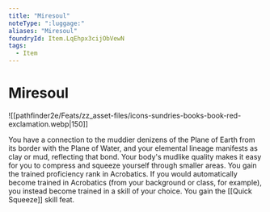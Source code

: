 ```yaml
---
title: "Miresoul"
noteType: ":luggage:"
aliases: "Miresoul"
foundryId: Item.LqEhpx3cijObVewN
tags:
  - Item
---
```


# Miresoul
![[pathfinder2e/Feats/zz_asset-files/icons-sundries-books-book-red-exclamation.webp|150]]

You have a connection to the muddier denizens of the Plane of Earth from its border with the Plane of Water, and your elemental lineage manifests as clay or mud, reflecting that bond. Your body's mudlike quality makes it easy for you to compress and squeeze yourself through smaller areas. You gain the trained proficiency rank in Acrobatics. If you would automatically become trained in Acrobatics (from your background or class, for example), you instead become trained in a skill of your choice. You gain the [[Quick Squeeze]] skill feat.
